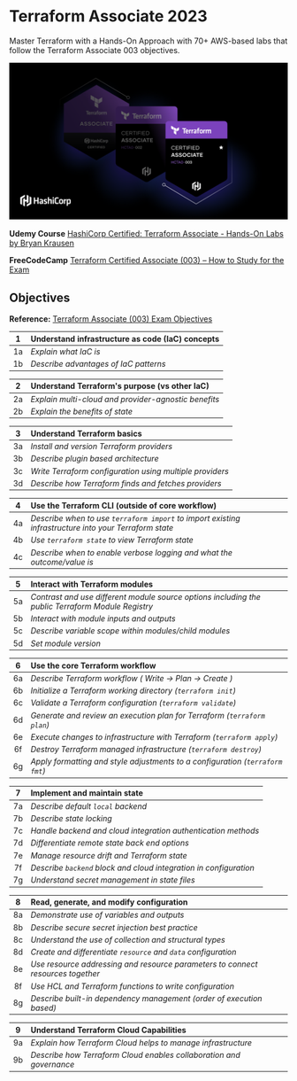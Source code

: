 # Terraform Associate 2023
Master Terraform with a Hands-On Approach with 70+ AWS-based labs that follow the Terraform Associate 003 objectives.

![Alt text](assets/TF_associate_003.png)

**Udemy Course** [HashiCorp Certified: Terraform Associate - Hands-On Labs by Bryan Krausen](https://www.udemy.com/course/terraform-hands-on-labs/)

**FreeCodeCamp** [Terraform Certified Associate (003) – How to Study for the Exam](https://www.freecodecamp.org/news/terraform-certified-associate-003-study-notes/)

## Objectives
**Reference:** [Terraform Associate (003) Exam Objectives](https://developer.hashicorp.com/certifications/infrastructure-automation)

|**1** |**Understand infrastructure as code (IaC) concepts**|
|:-----:|:--------------|
|1a	|_Explain what IaC is_|
|1b	|_Describe advantages of IaC patterns_| 

|**2**	|**Understand Terraform's purpose (vs other IaC)**|
|:-----:|:--------------|
|2a	|_Explain multi-cloud and provider-agnostic benefits_|
|2b	|_Explain the benefits of state_|

|**3**	|**Understand Terraform basics**|
|:-----:|:--------------|
|3a	|_Install and version Terraform providers_|
|3b	|_Describe plugin based architecture_|
|3c	|_Write Terraform configuration using multiple providers_|
|3d	|_Describe how Terraform finds and fetches providers_|

|**4**	|**Use the Terraform CLI (outside of core workflow)**|
|:-----:|:--------------|
|4a	|_Describe when to use `terraform import` to import existing infrastructure into your Terraform state_|
|4b	|_Use `terraform state` to view Terraform state_|
|4c	|_Describe when to enable verbose logging and what the outcome/value is_|

|**5**	|**Interact with Terraform modules**|
|:-----:|:--------------|
|5a	|_Contrast and use different module source options including the public Terraform Module Registry_|
|5b	|_Interact with module inputs and outputs_|
|5c	|_Describe variable scope within modules/child modules_|
|5d	|_Set module version_|

|**6**	|**Use the core Terraform workflow**|
|:-----:|:--------------|
|6a	|_Describe Terraform workflow ( Write -> Plan -> Create )_|
|6b	|_Initialize a Terraform working directory (`terraform init`)_|
|6c	|_Validate a Terraform configuration (`terraform validate`)_|
|6d	|_Generate and review an execution plan for Terraform (`terraform plan`)_|
|6e	|_Execute changes to infrastructure with Terraform (`terraform apply`)_|
|6f	|_Destroy Terraform managed infrastructure (`terraform destroy`)_|
|6g	|_Apply formatting and style adjustments to a configuration (`terraform fmt`)_|

|**7**	|**Implement and maintain state**|
|:-----:|:--------------|
|7a	|_Describe default `local` backend_|
|7b	|_Describe state locking_|
|7c	|_Handle backend and cloud integration authentication methods_|
|7d	|_Differentiate remote state back end options_|
|7e	|_Manage resource drift and Terraform state_|
|7f	|_Describe `backend` block and cloud integration in configuration_|
|7g	|_Understand secret management in state files_|

|**8**	|**Read, generate, and modify configuration**|
|:-----:|:--------------|
|8a	|_Demonstrate use of variables and outputs_|
|8b	|_Describe secure secret injection best practice_|
|8c	|_Understand the use of collection and structural types_|
|8d	|_Create and differentiate `resource` and `data` configuration_|
|8e	|_Use resource addressing and resource parameters to connect resources together_|
|8f	|_Use HCL and Terraform functions to write configuration_|
|8g	|_Describe built-in dependency management (order of execution based)_|

|**9**	|**Understand Terraform Cloud Capabilities**|
|:-----:|:--------------|
|9a	|_Explain how Terraform Cloud helps to manage infrastructure_|
|9b	|_Describe how Terraform Cloud enables collaboration and governance_|
